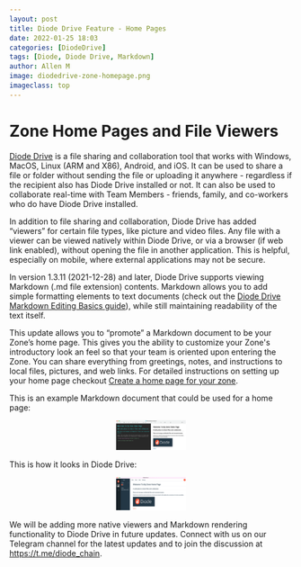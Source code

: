 ```yaml
---
layout: post
title: Diode Drive Feature - Home Pages
date: 2022-01-25 18:03
categories: [DiodeDrive]
tags: [Diode, Diode Drive, Markdown]
author: Allen M
image: diodedrive-zone-homepage.png
imageclass: top
---
```

# Zone Home Pages and File Viewers

[Diode Drive](products/d-drive) is a file sharing and collaboration tool that works with Windows, MacOS, Linux (ARM and X86), Android, and iOS.  It can be used to share a file or folder without sending the file or uploading it anywhere - regardless if the recipient also has Diode Drive installed or not.  It can also be used to collaborate real-time with Team Members - friends, family, and co-workers who do have Diode Drive installed.

In addition to file sharing and collaboration, Diode Drive has added “viewers” for certain file types, like picture and video files.  Any file with a viewer can be viewed natively within Diode Drive, or via a browser (if web link enabled), without opening the file in another application.  This is helpful, especially on mobile, where external applications may not be secure.

In version 1.3.11 (2021-12-28) and later, Diode Drive supports viewing Markdown (.md file extension) contents.  Markdown allows you to add simple formatting elements to text documents (check out the <a href="https://support.diode.io/article/9i98bmdwia">Diode Drive Markdown Editing Basics guide</a>), while still maintaining readability of the text itself. 

This update allows you to “promote” a Markdown document to be your Zone’s home page.  This gives you the ability to customize your Zone's introductory look an feel so that your team is oriented upon entering the Zone.  You can share everything from greetings, notes, and instructions to local files, pictures, and web links.  For detailed instructions on setting up your home page checkout <a href="https://support.diode.io/article/3wu19hhldc">Create a home page for your zone</a>.

This is an example Markdown document that could be used for a home page:

<p align="center"><img src="images/blog/diodedrive-zone-homepage.png" width="124"></p>

This is how it looks in Diode Drive:

<p align="center"><img src="images/blog/diodedrive-zone-homepage-actual.png" width="124"></p>

We will be adding more native viewers and Markdown rendering functionality to Diode Drive in future updates.  Connect with us on our Telegram channel for the latest updates and to join the discussion at <a href="https://t.me/diode_chain">https://t.me/diode_chain</a>.
